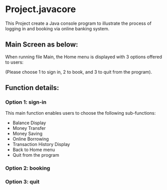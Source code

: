 # Project.javacore
This Project create a Java console program to illustrate the process of logging in and booking via online banking system.

## Main Screen as below:

When running file Main, the Home menu is displayed with 3 options offered to users:

(Please choose 1 to sign in, 2 to book, and 3 to quit from the program).

## Function details:

### Option 1: sign-in 
This main function enables users to choose the following sub-functions:
+ Balance Display
+ Money Transfer
+ Money Saving
+ Online Borrowing
+ Transaction History Display
+ Back to Home menu
+ Quit from the program

### Option 2: booking

### Option 3: quit 
